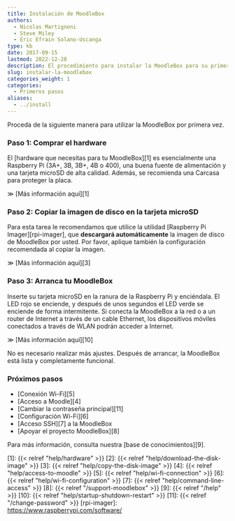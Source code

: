 ```yaml
---
title: Instalación de MoodleBox
authors:
  - Nicolas Martignoni
  - Steve Miley
  - Eric Efrain Solano-Uscanga
type: kb
date: 2017-09-15
lastmod: 2022-12-28
description: El procedimiento para instalar la MoodleBox para su primera utilización se describe aquí
slug: instalar-la-moodlebox
categories_weight: 1
categories:
  - Primeros pasos
aliases:
  - ../install
---
```

Proceda de la siguiente manera para utilizar la MoodleBox por primera vez.

### Paso 1: Comprar el hardware

El [hardware que necesitas para tu MoodleBox][1] es esencialmente una Raspberry Pi (3A+, 3B, 3B+, 4B o 400), una buena fuente de alimentación y una tarjeta microSD de alta calidad. Además, se recomienda una Carcasa para proteger la placa.

&Gt; [Más información aquí][1]

### Paso 2: Copiar la imagen de disco en la tarjeta microSD

Para esta tarea le recomendamos que utilice la utilidad [Raspberry Pi Imager][rpi-imager], que __descargará automáticamente__ la imagen de disco de MoodleBox por usted. Por favor, aplique también la configuración recomendada al copiar la imagen.

&Gt; [Más información aquí][3]

### Paso 3: Arranca tu MoodleBox

Inserte su tarjeta microSD en la ranura de la Raspberry Pi y enciéndala. El LED rojo se enciende, y después de unos segundos el LED verde se enciende de forma intermitente. Si conecta la MoodleBox a la red o a un router de Internet a través de un cable Ethernet, los dispositivos móviles conectados a través de WLAN podrán acceder a Internet.

&Gt; [Más información aquí][10]

No es necesario realizar más ajustes. Después de arrancar, la MoodleBox está lista y completamente funcional.

### Próximos pasos

  * [Conexión Wi-Fi][5]
  * [Acceso a Moodle][4]
  * [Cambiar la contraseña principal][11]
  * [Configuración Wi-Fi][6]
  * [Acceso SSH][7] a la MoodleBox
  * [Apoyar el proyecto MoodleBox][8]

Para más información, consulta nuestra [base de conocimientos][9].

 [1]: {{< relref "help/hardware" >}}
 [2]: {{< relref "help/download-the-disk-image" >}}
 [3]: {{< relref "help/copy-the-disk-image" >}}
 [4]: {{< relref "help/access-to-moodle" >}}
 [5]: {{< relref "help/wi-fi-connection" >}}
 [6]: {{< relref "help/wi-fi-configuration" >}}
 [7]: {{< relref "help/command-line-access" >}}
 [8]: {{< relref "/support-moodlebox" >}}
 [9]: {{< relref "/help" >}}
 [10]: {{< relref "help/startup-shutdown-restart" >}}
 [11]: {{< relref "/change-password" >}}
 [rpi-imager]: https://www.raspberrypi.com/software/
